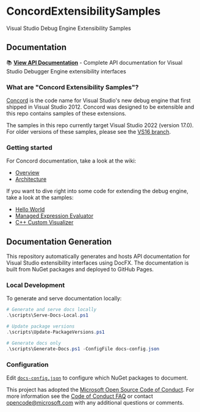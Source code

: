 # ConcordExtensibilitySamples

Visual Studio Debug Engine Extensibility Samples

## Documentation

📚 **[View API Documentation](https://microsoft.github.io/ConcordExtensibilitySamples/)** - Complete API documentation for Visual Studio Debugger Engine extensibility interfaces

### What are "Concord Extensibility Samples"?
[Concord](https://github.com/Microsoft/ConcordExtensibilitySamples/wiki/Overview) is the code name for Visual Studio's new debug engine that first shipped in Visual Studio 2012. Concord was designed to be extensible and this repo contains samples of these extensions.

The samples in this repo currently target Visual Studio 2022 (version 17.0). For older versions of these samples, please see the [VS16 branch](https://github.com/Microsoft/ConcordExtensibilitySamples/tree/VS16).

### Getting started

For Concord documentation, take a look at the wiki:
* [Overview](https://github.com/Microsoft/ConcordExtensibilitySamples/wiki/Overview)
* [Architecture](https://github.com/Microsoft/ConcordExtensibilitySamples/wiki/Concord-Architecture)

If you want to dive right into some code for extending the debug engine, take a look at the samples:
* [Hello World](https://github.com/Microsoft/ConcordExtensibilitySamples/wiki/Hello-World-Sample)
* [Managed Expression Evaluator](https://github.com/Microsoft/ConcordExtensibilitySamples/wiki/Managed-Expression-Evaluator-Sample)
* [C++ Custom Visualizer](https://github.com/Microsoft/ConcordExtensibilitySamples/wiki/Cpp-Custom-Visualizer-Sample)

## Documentation Generation

This repository automatically generates and hosts API documentation for Visual Studio extensibility interfaces using DocFX. The documentation is built from NuGet packages and deployed to GitHub Pages.

### Local Development

To generate and serve documentation locally:

```powershell
# Generate and serve docs locally
.\scripts\Serve-Docs-Local.ps1

# Update package versions
.\scripts\Update-PackageVersions.ps1

# Generate docs only
.\scripts\Generate-Docs.ps1 -ConfigFile docs-config.json
```

### Configuration

Edit [`docs-config.json`](docs-config.json) to configure which NuGet packages to document.

This project has adopted the [Microsoft Open Source Code of Conduct](https://opensource.microsoft.com/codeofconduct/). For more information see the [Code of Conduct FAQ](https://opensource.microsoft.com/codeofconduct/faq/) or contact [opencode@microsoft.com](mailto:opencode@microsoft.com) with any additional questions or comments.
